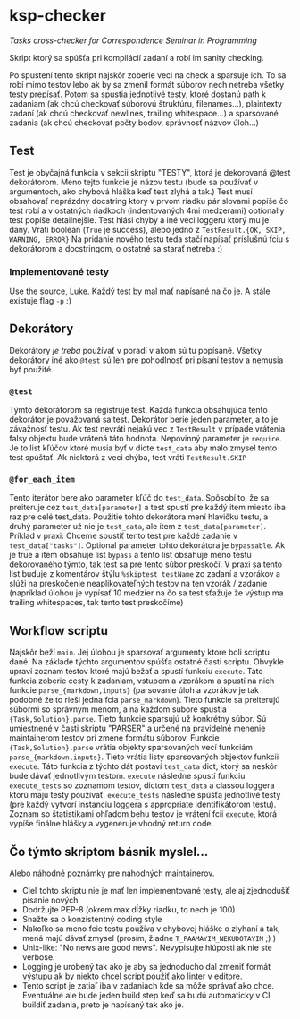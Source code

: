 # ksp-checker
*Tasks cross-checker for Correspondence Seminar in Programming*

Skript ktorý sa spúšťa pri kompilácií zadaní a robí im sanity checking.


Po spustení tento skript najskôr zoberie veci na check a sparsuje ich. To sa
robí mimo testov lebo ak by sa zmenil formát súborov nech netreba všetky testy
prepísať. Potom sa spustia jednotlivé testy, ktoré dostanú path k zadaniam (ak
chcú checkovať súborovú štruktúru, filenames...), plaintexty zadaní (ak chcú
checkovať newlines, trailing whitespace...) a sparsované zadania (ak chcú
checkovať počty bodov, správnosť názvov úloh...)

## Test

Test je obyčajná funkcia v sekcii skriptu "TESTY", ktorá je dekorovaná @test
dekorátorom. Meno tejto funkcie je názov testu (bude sa používať v argumentoch,
ako chybová hláška keď test zlyhá a tak.) Test musí obsahovať neprázdny
docstring ktorý v prvom riadku pár slovami popíše čo test robí a v ostatných
riadkoch (indentovaných 4mi medzerami) optionally test popíše detailnejšie. Test
hlási chyby a iné veci loggeru ktorý mu je daný. Vráti boolean (`True` je
success), alebo jedno z `TestResult.{OK, SKIP, WARNING, ERROR}` Na pridanie
nového testu teda stačí napísať príslušnú fciu s dekorátorom a docstringom, o
ostatné sa starať netreba :)

### Implementované testy

Use the source, Luke. Každý test by mal mať napísané na čo je. A stále existuje
flag `-p` :)

## Dekorátory

Dekorátory *je treba* používať v poradí v akom sú tu popísané. Všetky dekorátory
iné ako `@test` sú len pre pohodlnosť pri písaní testov a nemusia byť použité.

### `@test`

Týmto dekorátorom sa registruje test. Každá funkcia obsahujúca tento dekorátor
je považovaná sa test. Dekorátor berie jeden parameter, a to je závažnosť testu.
Ak test nevráti nejakú vec z `TestResult` v prípade vrátenia falsy objektu bude
vrátená táto hodnota. Nepovinný parameter je `require`. Je to list kľúčov ktoré
musia byť v dicte `test_data` aby malo zmysel tento test spúštať. Ak niektorá z
veci chýba, test vráti `TestResult.SKIP`

### `@for_each_item`

Tento iterátor bere ako parameter kľúč do `test_data`. Spôsobí to, že sa
preiteruje cez `test_data[parameter]` a test spustí pre každý item miesto iba
raz pre celé test_data. Použitie tohto dekorátora mení hlavičku testu, a druhý
parameter už nie je `test_data`, ale item z `test_data[parameter]`. Príklad v
praxi: Chceme spustiť tento test pre každé zadanie v `test_data["tasks"]`.
Optional parameter tohto dekorátora je `bypassable`. Ak je true a item obsahuje
list `bypass` a tento list obsahuje meno testu dekorovaného týmto, tak test sa
pre tento súbor preskočí. V praxi sa tento list buduje z komentárov štýlu
`%skiptest testName` zo zadaní a vzorákov a slúži na preskočenie
neaplikovateľných testov na ten vzorák / zadanie (napríklad úlohou je vypísať 10
medzier na čo sa test sťažuje že výstup ma trailing whitespaces, tak tento test
preskočíme)

Workflow scriptu
----------------

Najskôr beží `main`. Jej úlohou je sparsovať argumenty ktore boli scriptu dané.
Na základe týchto argumentov spúšťa ostatné časti scriptu. Obvykle upraví zoznam
testov ktoré majú bežať a spustí funkciu `execute`. Táto funkcia zoberie cesty k
zadaniam, vstupom a vzorákom a spustí na nich funkcie `parse_{markdown,inputs}`
(parsovanie úloh a vzorákov je tak podobné že to rieši jedna fcia
`parse_markdown`). Tieto funkcie sa preiterujú súbormi so správnym menom, a na
každom súbore spustia `{Task,Solution}.parse`. Tieto funkcie sparsujú už
konkrétny súbor. Sú umiestnené v časti skriptu "PARSER" a určené na pravidelné
menenie maintainerom testov pri zmene formátu súborov. Funkcie
`{Task,Solution}.parse` vrátia objekty sparsovaných vecí funkciám
`parse_{markdown,inputs}`. Tieto vrátia listy sparsovaných objektov funkcii
`execute`. Táto funkcia z týchto dát postaví `test_data` dict, ktorý sa neskôr
bude dávať jednotlivým testom. `execute` následne spustí funkciu `execute_tests`
so zoznamom testov, dictom `test_data` a classou loggera ktorú maju testy
používať. `execute_tests` následne spúšťa jednotlivé testy (pre každý vytvorí
instanciu loggera s appropriate identifikátorom testu). Zoznam so štatistikami
ohľadom behu testov je vrátení fcii `execute`, ktorá vypíše finálne hlášky a
vygeneruje vhodný return code.

Čo týmto skriptom básnik myslel...
----------------------------------

Alebo náhodné poznámky pre náhodných maintainerov.

 - Cieľ tohto skriptu nie je mať len implementované testy, ale aj zjednodušiť
   písanie nových
 - Dodržujte PEP-8 (okrem max dĺžky riadku, to nech je 100)
 - Snažte sa o konzistentný coding style
 - Nakoľko sa meno fcie testu používa v chybovej hláške o zlyhaní a tak, mená
   majú dávať zmysel (prosím, žiadne `T_PAAMAYIM_NEKUDOTAYIM` ;) )
 - Unix-like: "No news are good news". Nevypisujte hlúposti ak nie ste verbose.
 - Logging je urobený tak ako je aby sa jednoducho dal zmeniť formát výstupu ak
   by niekto chcel script použiť ako linter v editore.
 - Tento script je zatiaľ iba v zadaniach kde sa môže správať ako chce.
   Eventuálne ale bude jeden build step keď sa budú automaticky v CI buildiť
   zadania, preto je napísaný tak ako je.

